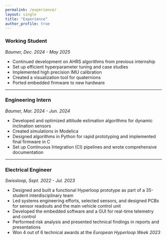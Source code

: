 ```yaml
---
permalink: /experience/
layout: single
title: "Experience"
author_profile: true
---
```


### Working Student
*Baumer, Dec. 2024 - May 2025*

- Continued development on AHRS algorithms from previous internship
- Set up efficient hyperparameter tuning and case studies
- Implemented high precision IMU calibration
- Created a visualization tool for quaternions
- Ported embedded firmware to new hardware

---

### Engineering Intern
*Baumer, Mar. 2024 - Jun. 2024*

- Developed and optimized attitude estimation algorithms for dynamic inclination sensors
- Created simulations in Modelica
- Designed algorithms in Python for rapid prototyping and implemented final firmware in C
- Set up Continuous Integration (CI) pipelines and wrote comprehensive documentation

---

### Electrical Engineer
*Swissloop, Sept. 2022 - Jul. 2023*

- Designed and built a functional Hyperloop prototype as part of a 35-student interdisciplinary team
- Led systems engineering efforts, selected sensors, and designed PCBs for sensor readouts and the main vehicle control unit
- Developed the embedded software and a GUI for real-time telemetry and control
- Performed risk analysis and presented technical findings in reports and presentations
- Won 4 out of 6 technical awards at the *European Hyperloop Week 2023*